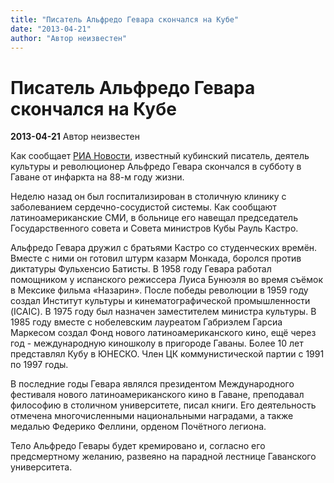 ```yaml
---
title: "Писатель Альфредо Гевара скончался на Кубе"
date: "2013-04-21"
author: "Автор неизвестен"
---
```


# Писатель Альфредо Гевара скончался на Кубе

**2013-04-21** Автор неизвестен

Как сообщает [РИА Новости](http://ria.ru/#13664915637474&message=resize&relto=login&action=removeClass&value=registration), известный кубинский писатель, деятель культуры и революционер Альфредо Гевара скончался в субботу в Гаване от инфаркта на 88-м году жизни.

Неделю назад он был госпитализирован в столичную клинику с заболеванием сердечно-сосудистой системы. Как сообщают латиноамериканские СМИ, в больнице его навещал председатель Государственного совета и Совета министров Кубы Рауль Кастро.

Альфредо Гевара дружил с братьями Кастро со студенческих времён. Вместе с ними он готовил штурм казарм Монкада, боролся против диктатуры Фульхенсио Батисты. В 1958 году Гевара работал помощником у испанского режиссера Луиса Бунюэля во время съёмок в Мексике фильма «Назарин». После победы революции в 1959 году создал Институт культуры и кинематографической промышленности (ICAIC). В 1975 году был назначен заместителем министра культуры. В 1985 году вместе с нобелевским лауреатом Габриэлем Гарсиа Маркесом создал Фонд нового латиноамериканского кино, ещё через год - международную киношколу в пригороде Гаваны. Более 10 лет представлял Кубу в ЮНЕСКО. Член ЦК коммунистической партии с 1991 по 1997 годы.

В последние годы Гевара являлся президентом Международного фестиваля нового латиноамериканского кино в Гаване, преподавал философию в столичном университете, писал книги. Его деятельность отмечена многочисленными национальными наградами, а также медалью Федерико Феллини, орденом Почётного легиона.

Тело Альфредо Гевары будет кремировано и, согласно его предсмертному желанию, развеяно на парадной лестнице Гаванского университета.